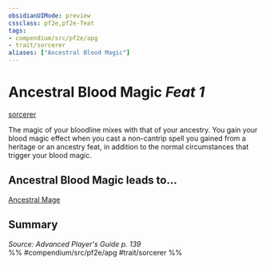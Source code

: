 ```yaml
---
obsidianUIMode: preview
cssclass: pf2e,pf2e-feat
tags:
- compendium/src/pf2e/apg
- trait/sorcerer
aliases: ["Ancestral Blood Magic"]
---
```

# Ancestral Blood Magic  *Feat 1*  
[sorcerer](../../Rules/traits/sorcerer.md)  


The magic of your bloodline mixes with that of your ancestry. You gain your blood magic effect when you cast a non-cantrip spell you gained from a heritage or an ancestry feat, in addition to the normal circumstances that trigger your blood magic.

## Ancestral Blood Magic leads to...

[Ancestral Mage](ancestral-mage-apg.md)

## Summary

*Source: Advanced Player's Guide p. 139*  
%% #compendium/src/pf2e/apg #trait/sorcerer %%